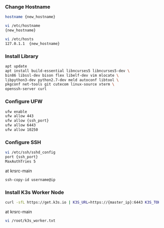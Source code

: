 ### Change Hostname

```bash
hostname {new_hostname}

vi /etc/hostname
{new_hostname}

vi /etc/hosts
127.0.1.1  {new_hostname}
```

### Install Library

```bash
apt update
apt install build-essential libncurses5 libncurses5-dev \
bin86 libssl-dev bison flex libelf-dev vim mlocate \
libpython3-dev python2.7-dev meld autoconf libtool \
pkgconf net-tools git cutecom linux-source xterm \
openssh-server curl
```

### Configure UFW

```bash
ufw enable
ufw allow 443
ufw allow {ssh_port}
ufw allow 6443
ufw allow 10250
```

### Configure SSH

```bash
vi /etc/ssh/sshd_config
port {ssh_port}
MaxAuthTries 5
```

at krsrc-main

```bash
ssh-copy-id username@ip
```

### Install K3s Worker Node

```bash
curl -sfL https://get.k3s.io | K3S_URL=https://{master_ip}:6443 K3S_TOKEN={master_token} sh -
```

at krsrc-main

```bash
vi /root/k3s_worker.txt
```

